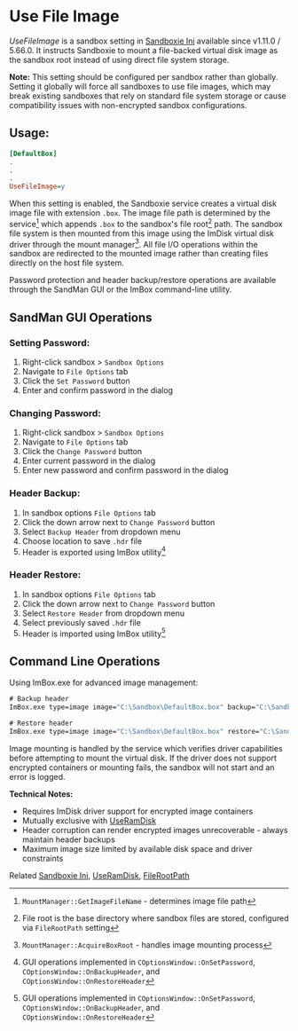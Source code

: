 # Use File Image

_UseFileImage_ is a sandbox setting in [Sandboxie Ini](SandboxieIni.md) available since v1.11.0 / 5.66.0. It instructs Sandboxie to mount a file-backed virtual disk image as the sandbox root instead of using direct file system storage.

**Note:** This setting should be configured per sandbox rather than globally. Setting it globally will force all sandboxes to use file images, which may break existing sandboxes that rely on standard file system storage or cause compatibility issues with non-encrypted sandbox configurations.

## Usage:

```ini
[DefaultBox]
.
.
.
UseFileImage=y
```

When this setting is enabled, the Sandboxie service creates a virtual disk image file with extension `.box`. The image file path is determined by the service[^1] which appends `.box` to the sandbox's file root[^2] path. The sandbox file system is then mounted from this image using the ImDisk virtual disk driver through the mount manager[^3]. All file I/O operations within the sandbox are redirected to the mounted image rather than creating files directly on the host file system.

<!--The image file supports optional encryption using AES, Serpent, or Twofish algorithms with XTS mode.-->Password protection and header backup/restore operations are available through the SandMan GUI or the ImBox command-line utility.

## SandMan GUI Operations

### Setting Password:

1. Right-click sandbox > `Sandbox Options`
2. Navigate to `File Options` tab
3. Click the `Set Password` button
4. Enter and confirm password in the dialog

### Changing Password:

1. Right-click sandbox > `Sandbox Options`
2. Navigate to `File Options` tab
3. Click the `Change Password` button
4. Enter current password in the dialog
5. Enter new password and confirm password in the dialog

### Header Backup:

1. In sandbox options `File Options` tab
2. Click the down arrow next to `Change Password` button
3. Select `Backup Header` from dropdown menu
4. Choose location to save `.hdr` file
5. Header is exported using ImBox utility[^4]

### Header Restore:

1. In sandbox options `File Options` tab
2. Click the down arrow next to `Change Password` button
3. Select `Restore Header` from dropdown menu
4. Select previously saved `.hdr` file
5. Header is imported using ImBox utility[^4]

## Command Line Operations

Using ImBox.exe for advanced image management:

```cmd
# Backup header
ImBox.exe type=image image="C:\Sandbox\DefaultBox.box" backup="C:\Sandbox\backup.hdr"

# Restore header  
ImBox.exe type=image image="C:\Sandbox\DefaultBox.box" restore="C:\Sandbox\backup.hdr"
```

Image mounting is handled by the service which verifies driver capabilities before attempting to mount the virtual disk. If the driver does not support encrypted containers or mounting fails, the sandbox will not start and an error is logged.

**Technical Notes:**

- Requires ImDisk driver support for encrypted image containers
- Mutually exclusive with [UseRamDisk](UseRamDisk.md)
- Header corruption can render encrypted images unrecoverable - always maintain header backups
- Maximum image size limited by available disk space and driver constraints

[^1]: `MountManager::GetImageFileName` - determines image file path
[^2]: File root is the base directory where sandbox files are stored, configured via `FileRootPath` setting
[^3]: `MountManager::AcquireBoxRoot` - handles image mounting process
[^4]: GUI operations implemented in `COptionsWindow::OnSetPassword`, `COptionsWindow::OnBackupHeader`, and `COptionsWindow::OnRestoreHeader`

Related [Sandboxie Ini](SandboxieIni.md), [UseRamDisk](UseRamDisk.md), [FileRootPath](FileRootPath.md)